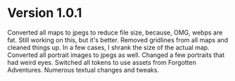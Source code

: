 # Version 1.0.1

Converted all maps to jpegs to reduce file size, because, OMG, webps are fat. Still working on this, but it's better.
Removed gridlines from all maps and cleaned things up. In a few cases, I shrank the size of the actual map.
Converted all portrait images to jpegs as well. Changed a few portraits that had weird eyes.
Switched all tokens to use assets from Forgotten Adventures.
Numerous textual changes and tweaks.
